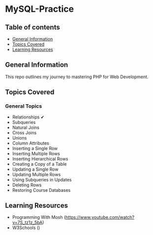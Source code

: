 # MySQL-Practice

## Table of contents
* [General Information](#general-info)
* [Topics Covered](#topics-covered)
* [Learning Resources](#resources)


## General Information

This repo outlines my journey to mastering PHP for Web Development.


## Topics Covered

### General Topics

- Relationships ✔
- Subqueries
- Natural Joins
- Cross Joins
- Unions
- Column Attributes
- Inserting a Single Row 
- Inserting Multiple Rows 
- Inserting Hierarchical Rows 
- Creating a Copy of a Table 
- Updating a Single Row 
- Updating Multiple Rows 
- Using Subqueries in Updates 
- Deleting Rows
- Restoring Course Databases


## Learning Resources

- Programming With Mosh (https://www.youtube.com/watch?v=7S_tz1z_5bA)
- W3Schools ()
